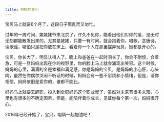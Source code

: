 ```yaml
---
title: 桃桃的变化
---
```


宝贝马上就要6个月了，这段日子慌乱而又匆忙。

过年的一周时间，姥姥姥爷来北京了，许久不见你，能看出他们对你的爱，是无时无刻都能散发出来的，尤其是姥姥，只要一有时间，就会抱着你，唱歌，念唐诗，读歌谣，哪怕只是把你放在床上，看着你一个人在那里摆弄玩具，她都是开心的。

宝贝，你长大了，明显认得人了。晚上和爸爸在一起时间长了，你会不耐烦，会着急，可是一旦妈妈出现在你的视野里，你的脸上马上就会涌现出笑容。这个时候，妈妈的心里，满满的全是幸福和满足感，你是妈妈的宝贝，是妈妈的小心肝，心头肉，虽然在你偶尔哭闹不听话的时候，妈妈会有一些不耐烦和小情绪，但是，请你相信，妈妈依旧是爱你的，谁都不能比。

妈妈马上就要去辞职，投入到全职妈妈这个职业里了，虽然对未来有很多未知，心里也有很多的不确定因素，但是，能陪伴着你成长，见证你每个第一次，妈妈很开心。

2016年已经开始了，宝贝，咱俩一起加油吧！

